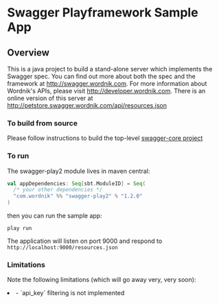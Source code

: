 # Swagger Playframework Sample App

## Overview
This is a java project to build a stand-alone server which implements the Swagger spec.  You can find out 
more about both the spec and the framework at http://swagger.wordnik.com.  For more information 
about Wordnik's APIs, please visit http://developer.wordnik.com.  There is an online version of this
server at http://petstore.swagger.wordnik.com/api/resources.json

### To build from source
Please follow instructions to build the top-level [swagger-core project](https://github.com/wordnik/swagger-core)


### To run
The swagger-play2 module lives in maven central:

```scala
val appDependencies: Seq[sbt.ModuleID] = Seq(
  /* your other dependencies */
  "com.wordnik" %% "swagger-play2" % "1.2.0"
)
```

then you can run the sample app:

````
play run
````

The application will listen on port 9000 and respond to `http://localhost:9000/resources.json`

### Limitations
Note the following limitations (which will go away very, very soon):

<li>- `api_key` filtering is not implemented</li>
